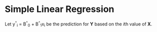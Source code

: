 # Simple Linear Regression  
Let y<sup>^</sup><sub>i</sub> = B<sup>^</sup><sub>0</sub> + B<sup>^</sup><sub>1</sub>x<sub>i</sub> be the prediction for **Y** based on the *i*th value of **X**.  